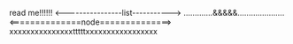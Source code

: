 read me!!!!!!
<----------------list----------->
.............&&&&&.....................
<==============node==============>
xxxxxxxxxxxxxxxtttttxxxxxxxxxxxxxxxxx
